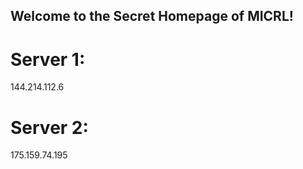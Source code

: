 ## Welcome to the Secret Homepage of MICRL!
# Server 1:
144.214.112.6
# Server 2:
175.159.74.195








